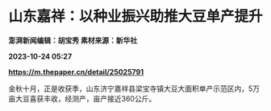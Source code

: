 # 山东嘉祥：以种业振兴助推大豆单产提升
**澎湃新闻编辑：胡宝秀 素材来源：新华社**

**2023-10-24 05:27**

**https://m.thepaper.cn/detail/25025791**

金秋十月，正是收获季，山东济宁嘉祥县梁宝寺镇大豆大面积单产示范区内，5万亩大豆喜获丰收，经测产，亩产接近360公斤。